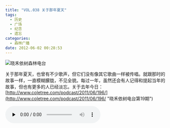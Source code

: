 ```yaml
---
title: "VOL.038 关于那年夏天"
tags:
  - 历史
  - 广场
  - 纪念
  - 遗忘
categories:
  - 森林广播
date: 2012-06-02 00:28:53
---
```


![晓禾依树森林电台](../../../images/radiocover/radio_038.jpg) 

关于那年夏天，也曾有不少歌声，但它们没有像其它歌曲一样被传唱。就跟那时的故事一样，一直模糊朦胧，不见全貌。每过一年，虽然还会有人记得和提起当年的故事，但也有更多的人已经淡忘。关于去年今日：[http://www.coletree.com/podcast/2011/06/196/](http://www.coletree.com/podcast/2011/06/196/ "晓禾依树电台第19期")   

<audio id="audio" controls="" preload="none">
  <source id="mp3" src="http://www.coletree.com/radio/coletree_radio_038.mp3">
</audio>